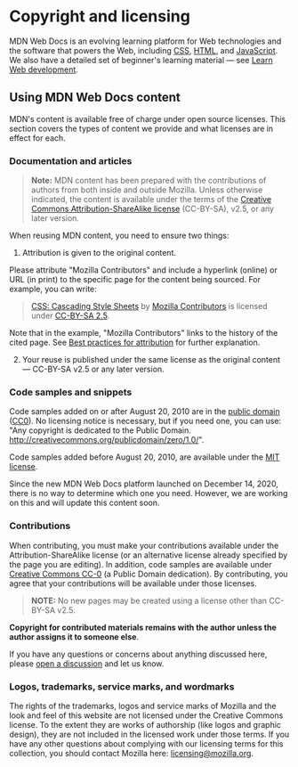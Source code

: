 # Copyright and licensing

MDN Web Docs is an evolving learning platform for Web technologies and the software that powers the Web, including [CSS](https://developer.mozilla.org/docs/Web/CSS), [HTML](https://developer.mozilla.org/docs/Web/HTML), and [JavaScript](https://developer.mozilla.org/docs/Web/JavaScript). We also have a detailed set of beginner's learning material — see [Learn Web development](https://developer.mozilla.org/docs/Learn).

## Using MDN Web Docs content

MDN's content is available free of charge under open source licenses. This section covers the types of content we provide and what licenses are in effect for each.

### Documentation and articles

> **Note:** MDN content has been prepared with the contributions of authors from both inside and outside Mozilla. Unless otherwise indicated, the content is available under the terms of the [Creative Commons Attribution-ShareAlike license](https://creativecommons.org/licenses/by-sa/2.5/) (CC-BY-SA), v2.5, or any later version.

When reusing MDN content, you need to ensure two things:

1. Attribution is given to the original content.

Please attribute "Mozilla Contributors" and include a hyperlink (online) or URL (in print) to the specific page for the content being sourced. For example, you can write:

> [CSS: Cascading Style Sheets](https://developer.mozilla.org/en-US/docs/Web/CSS) by [Mozilla Contributors](https://developer.mozilla.org/en-US/docs/Web/CSS/contributors.txt) is licensed under [CC-BY-SA 2.5](https://creativecommons.org/licenses/by-sa/2.5/).

Note that in the example, "Mozilla Contributors" links to the history of the cited page. See [Best practices for attribution](https://wiki.creativecommons.org/wiki/Marking/Users) for further explanation.

2. Your reuse is published under the same license as the original content — CC-BY-SA v2.5 or any later version.

### Code samples and snippets

Code samples added on or after August 20, 2010 are in the [public domain](https://creativecommons.org/publicdomain/zero/1.0/) ([CC0](https://creativecommons.org/publicdomain/zero/1.0/)). No licensing notice is necessary, but if you need one, you can use: "Any copyright is dedicated to the Public Domain. http://creativecommons.org/publicdomain/zero/1.0/".

Code samples added before August 20, 2010, are available under the [MIT license](https://opensource.org/licenses/mit-license.php).

Since the new MDN Web Docs platform launched on December 14, 2020, there is no way to determine which one you need. However, we are working on this and will update this content soon.

### Contributions

When contributing, you must make your contributions available under the Attribution-ShareAlike license (or an alternative license already specified by the page you are editing). In addition, code samples are available under [Creative Commons CC-0](https://creativecommons.org/publicdomain/zero/1.0/) (a Public Domain dedication). By contributing, you agree that your contributions will be available under those licenses.

> **NOTE:** No new pages may be created using a license other than CC-BY-SA v2.5.

**Copyright for contributed materials remains with the author unless the author assigns it to someone else**.

If you have any questions or concerns about anything discussed here, please [open a discussion](https://github.com/mdn/mdn-community/discussions/categories/content) and let us know.

### Logos, trademarks, service marks, and wordmarks

The rights of the trademarks, logos and service marks of Mozilla and the look and feel of this website are not licensed under the Creative Commons license. To the extent they are works of authorship (like logos and graphic design), they are not included in the licensed work under those terms. If you have any other questions about complying with our licensing terms for this collection, you should contact Mozilla here: [licensing@mozilla.org](mailto:licensing@mozilla.org "mailto:licensing@mozilla.org").
